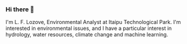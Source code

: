 ### Hi there 👋

I'm L. F. Lozove, Environmental Analyst at Itaipu Technological Park. 
I'm interested in environmental issues, and I have a particular interest in hydrology, water resources, climate change and machine learning.



<!--
**Lozove/Lozove** is a ✨ _special_ ✨ repository because its `README.md` (this file) appears on your GitHub profile.

Here are some ideas to get you started:

- 🔭 I’m currently working on ...
- 🌱 I’m currently learning ...
- 👯 I’m looking to collaborate on ...
- 🤔 I’m looking for help with ...
- 💬 Ask me about ...
- 📫 How to reach me: ...
- 😄 Pronouns: ...
- ⚡ Fun fact: ...
-->
